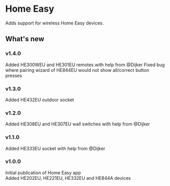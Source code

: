 # Home Easy

Adds support for wireless Home Easy devices.

## What's new

### v1.4.0
Added HE300WEU and HE301EU remotes with help from @Dijker
Fixed bug where pairing wizard of HE844EU would not show all/correct button presses

### v1.3.0
Added HE432EU outdoor socket

### v1.2.0
Added HE308EU and HE307EU wall switches with help from @Dijker

### v1.1.0
Added HE333EU socket with help from @Dijker

### v1.0.0
Initial publication of Home Easy app<br/>
Added HE202EU, HE221EU, HE332EU and HE844A devices
